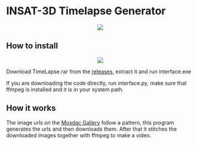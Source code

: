 # INSAT-3D Timelapse Generator
<p align='center'>
    <img src="https://github.com/clodman84/ISRO/blob/main/demos/demo1.gif" />
</p>

## How to install
<p align='center'>
    <img src='https://github.com/clodman84/ISRO/blob/main/demos/Interface.png'>
</p>

Download TimeLapse.rar from the [releases](https://github.com/clodman84/ISRO/releases), extract it and run interface.exe

If you are downloading the code directly, run interface.py, make sure that ffmpeg is installed and it is in your system path.

## How it works

The image urls on the [Mosdac Gallery](https://www.mosdac.gov.in/gallery/index.html) follow a pattern, this program
generates the urls and then downloads them. After that it stitches the downloaded images together with ffmpeg to make a video.
